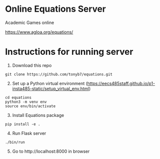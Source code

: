 Online Equations Server
=======================

Academic Games online

https://www.agloa.org/equations/

Instructions for running server
===============================
1. Download this repo
```
git clone https://github.com/tonyb7/equations.git
```

2. Set up a Python virtual environment (https://eecs485staff.github.io/p1-insta485-static/setup_virtual_env.html)
```
cd equations 
python3 -m venv env
source env/bin/activate
```

3. Install Equations package
```
pip install -e .
```

4. Run Flask server
```
./bin/run
```

5. Go to http://localhost:8000 in browser
	

